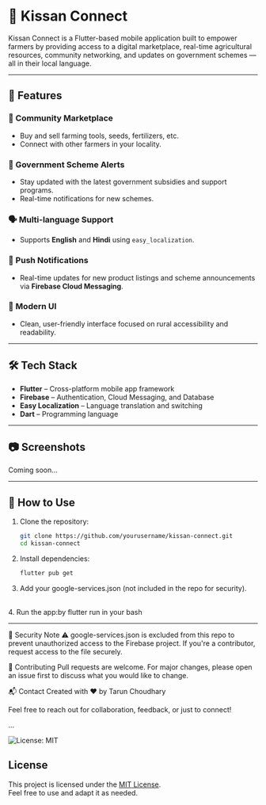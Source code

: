 # 🌾 Kissan Connect

Kissan Connect is a Flutter-based mobile application built to empower farmers by providing access to a digital marketplace, real-time agricultural resources, community networking, and updates on government schemes — all in their local language.

---

## 🚀 Features

### 🛒 Community Marketplace
- Buy and sell farming tools, seeds, fertilizers, etc.
- Connect with other farmers in your locality.

### 📢 Government Scheme Alerts
- Stay updated with the latest government subsidies and support programs.
- Real-time notifications for new schemes.

### 🗣️ Multi-language Support
- Supports **English** and **Hindi** using `easy_localization`.

### 🔔 Push Notifications
- Real-time updates for new product listings and scheme announcements via **Firebase Cloud Messaging**.

### 📱 Modern UI
- Clean, user-friendly interface focused on rural accessibility and readability.

---

## 🛠️ Tech Stack

- **Flutter** – Cross-platform mobile app framework  
- **Firebase** – Authentication, Cloud Messaging, and Database  
- **Easy Localization** – Language translation and switching  
- **Dart** – Programming language

---

## 📷 Screenshots

Coming soon...

---

## 🧠 How to Use

1. Clone the repository:
   ```bash
   git clone https://github.com/yourusername/kissan-connect.git
   cd kissan-connect
   ```
2. Install dependencies:
   ```bash
   flutter pub get
   ```
3. Add your google-services.json (not included in the repo for security).
</br>
4. Run the app:by flutter run in your bash

---

🔐 Security Note
⚠️ google-services.json is excluded from this repo to prevent unauthorized access to the Firebase project. If you're a contributor, request access to the file securely.

🙌 Contributing
Pull requests are welcome. For major changes, please open an issue first to discuss what you would like to change.

📬 Contact
Created with ❤️ by Tarun Choudhary

Feel free to reach out for collaboration, feedback, or just to connect!

...

![License: MIT](https://img.shields.io/badge/License-MIT-yellow.svg)

## License

This project is licensed under the [MIT License](LICENSE).  
Feel free to use and adapt it as needed.
   
